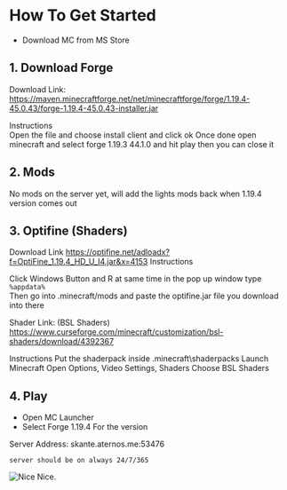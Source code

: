 # How To Get Started

- Download MC from MS Store

## 1. Download Forge

Download Link: https://maven.minecraftforge.net/net/minecraftforge/forge/1.19.4-45.0.43/forge-1.19.4-45.0.43-installer.jar

Instructions  
Open the file and choose install client and click ok
Once done open minecraft and select forge 1.19.3 44.1.0 and hit play then you can close it

## 2. Mods

No mods on the server yet, will add the lights mods back when 1.19.4 version comes out

## 3. Optifine (Shaders)

Download Link
https://optifine.net/adloadx?f=OptiFine_1.19.4_HD_U_I4.jar&x=4153
Instructions

Click Windows Button and R at same time 
in the pop up window type  
```%appdata%```  
Then go into .minecraft/mods and paste the optifine.jar file you download into there

Shader Link:
(BSL Shaders) https://www.curseforge.com/minecraft/customization/bsl-shaders/download/4392367
  
Instructions
Put the shaderpack inside .minecraft\shaderpacks
Launch Minecraft
Open Options, Video Settings, Shaders
Choose BSL Shaders

## 4. Play
- Open MC Launcher
- Select Forge 1.19.4 For the version

Server Address: skante.aternos.me:53476  

```server should be on always 24/7/365```

![Nice](MfKimJong.jpg)
Nice.
